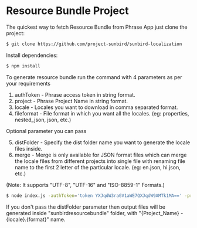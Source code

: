 # Resource Bundle Project

The quickest way to fetch Resource Bundle from Phrase App just clone the project:

```bash
$ git clone https://github.com/project-sunbird/sunbird-localization
```

Install dependencies:

```bash
$ npm install
```

To generate resource bundle run the command with 4 parameters as per your requirements

1) authToken - Phrase access token in string format.
2) project - Phrase Project Name in string format.
3) locale - Locales you want to download in comma separated format.
4) fileformat - File format in which you want all the locales. (eg: properties, nested_json, json, etc.)

Optional parameter you can pass

5) distFolder - Specify the dist folder name you want to generate the locale files inside.
6) merge - Merge is only available for JSON format files which can merge the locale files from different projects into single file with renaming file name to the first 2 letter of the particular locale. (eg: en.json, hi.json, etc.)

(Note: It supports "UTF-8", "UTF-16" and "ISO-8859-1" Formats.)

```bash
$ node index.js -authToken='token YXJqdW3raGV1aWE7QXJqdW9AMTk1MA==' -project='Project Name, Other Project Name' -locale='en,gu,hi,ur,bn' -fileformat='json' -merge='true' -distFolder='distFolder'
```

If you don't pass the distFolder parameter then output files will be generated inside "sunbirdresourcebundle" folder, with "{Project_Name} - {locale}.{format}" name.